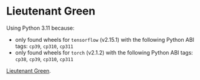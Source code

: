 # Lieutenant Green

Using Python 3.11 because:

* only found wheels for `tensorflow` (v2.15.1) with the following Python ABI tags: `cp39`, `cp310`, `cp311`
* only found wheels for `torch` (v2.1.2) with the following Python ABI tags: `cp38`, `cp39`, `cp310`, `cp311`

[Lieutenant Green](https://en.wikipedia.org/wiki/Lieutenant_Green).
